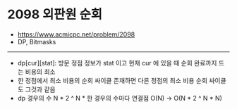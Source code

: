 # 2098 외판원 순회

- https://www.acmicpc.net/problem/2098
- DP, Bitmasks
---
- dp[cur][stat]: 방문 정점 정보가 stat 이고 현재 cur 에 있을 때 순회 완료까지 드는 비용의 최소
- 한 정점에서 최소 비용의 순회 싸이클 존재하면 다른 정점의 최소 비용 순회 싸이클도 그것과 같음
- dp 경우의 수 N * 2 ^ N * 한 경우의 수마다 연결점 O(N) -> O(N * 2 ^ N * N)
